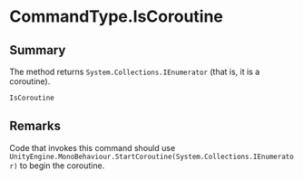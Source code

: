 # CommandType.IsCoroutine

## Summary


The method returns  `System.Collections.IEnumerator`  (that is, it is
a coroutine).


```csharp
IsCoroutine
```

## Remarks


Code that invokes this command should use  `UnityEngine.MonoBehaviour.StartCoroutine(System.Collections.IEnumerator)`  to begin
the coroutine.


